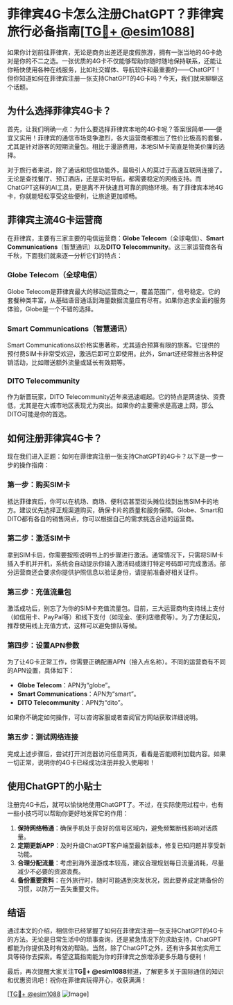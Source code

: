 # 菲律宾4G卡怎么注册ChatGPT？菲律宾旅行必备指南[[TG💪+ @esim1088](https://t.me/s/esim1088)]

如果你计划前往菲律宾，无论是商务出差还是度假旅游，拥有一张当地的4G卡绝对是你的不二之选。一张优质的4G卡不仅能够帮助你随时随地保持联系，还能让你畅快使用各种在线服务，比如社交媒体、导航软件和最重要的——ChatGPT！但你知道如何在菲律宾注册一张支持ChatGPT的4G卡吗？今天，我们就来聊聊这个话题。

## 为什么选择菲律宾4G卡？

首先，让我们明确一点：为什么要选择菲律宾本地的4G卡呢？答案很简单——便宜又实用！菲律宾的通信市场竞争激烈，各大运营商都推出了性价比极高的套餐，尤其是针对游客的短期流量包。相比于漫游费用，本地SIM卡简直是物美价廉的选择。

对于旅行者来说，除了通话和短信功能外，最吸引人的莫过于高速互联网连接了。无论是查找餐厅、预订酒店，还是实时导航，都需要稳定的网络支持。而ChatGPT这样的AI工具，更是离不开快速且可靠的网络环境。有了菲律宾本地4G卡，你就能轻松享受这些便利，让旅途更加顺畅。

## 菲律宾主流4G卡运营商

在菲律宾，主要有三家主要的电信运营商：**Globe Telecom**（全球电信）、**Smart Communications**（智慧通讯）以及**DITO Telecommunity**。这三家运营商各有千秋，下面我们就来逐一分析它们的特点：

### Globe Telecom（全球电信）
Globe Telecom是菲律宾最大的移动运营商之一，覆盖范围广，信号稳定。它的套餐种类丰富，从基础语音通话到海量数据流量应有尽有。如果你追求全面的服务体验，Globe是一个不错的选择。

### Smart Communications（智慧通讯）
Smart Communications以价格实惠著称，尤其适合预算有限的旅客。它提供的预付费SIM卡非常受欢迎，激活后即可立即使用。此外，Smart还经常推出各种促销活动，比如赠送额外流量或延长有效期等。

### DITO Telecommunity
作为新晋玩家，DITO Telecommunity近年来迅速崛起。它的特点是网速快、资费低，尤其是在大城市地区表现尤为突出。如果你的主要需求是高速上网，那么DITO可能是你的首选。

## 如何注册菲律宾4G卡？

现在我们进入正题：如何在菲律宾注册一张支持ChatGPT的4G卡？以下是一步一步的操作指南：

### 第一步：购买SIM卡
抵达菲律宾后，你可以在机场、商场、便利店甚至街头摊位找到出售SIM卡的地方。建议优先选择正规渠道购买，确保卡片的质量和服务保障。Globe、Smart和DITO都有各自的销售网点，你可以根据自己的需求挑选合适的运营商。

### 第二步：激活SIM卡
拿到SIM卡后，你需要按照说明书上的步骤进行激活。通常情况下，只需将SIM卡插入手机并开机，系统会自动提示你输入激活码或拨打特定号码即可完成激活。部分运营商还会要求你提供护照信息以验证身份，请提前准备好相关证件。

### 第三步：充值流量包
激活成功后，别忘了为你的SIM卡充值流量包。目前，三大运营商均支持线上支付（如信用卡、PayPal等）和线下支付（如现金、便利店缴费等）。为了方便起见，推荐使用线上充值方式，这样可以避免排队等候。

### 第四步：设置APN参数
为了让4G卡正常工作，你需要正确配置APN（接入点名称）。不同的运营商有不同的APN设置，具体如下：
- **Globe Telecom**：APN为“globe”。
- **Smart Communications**：APN为“smart”。
- **DITO Telecommunity**：APN为“dito”。

如果你不确定如何操作，可以咨询客服或者查阅官方网站获取详细说明。

### 第五步：测试网络连接
完成上述步骤后，尝试打开浏览器访问任意网页，看看是否能顺利加载内容。如果一切正常，说明你的4G卡已经成功注册并投入使用啦！

## 使用ChatGPT的小贴士

注册完4G卡后，就可以愉快地使用ChatGPT了。不过，在实际使用过程中，也有一些小技巧可以帮助你更好地发挥它的作用：

1. **保持网络畅通**：确保手机处于良好的信号区域内，避免频繁断线影响对话质量。
2. **定期更新APP**：及时升级ChatGPT客户端至最新版本，修复已知问题并享受新功能。
3. **合理分配流量**：考虑到海外漫游成本较高，建议合理规划每日流量消耗，尽量减少不必要的资源浪费。
4. **备份重要资料**：在外旅行时，随时可能遇到突发状况，因此要养成定期备份的习惯，以防万一丢失重要文件。

## 结语

通过本文的介绍，相信你已经掌握了如何在菲律宾注册一张支持ChatGPT的4G卡的方法。无论是日常生活中的琐事查询，还是紧急情况下的求助支持，ChatGPT都能为你提供及时有效的帮助。当然，除了ChatGPT之外，还有许多其他实用工具等待你去探索。希望这篇指南能为你的菲律宾之旅增添更多乐趣与便利！

最后，再次提醒大家关注**TG💪+ @esim1088**频道，了解更多关于国际通信的知识和优惠资讯吧！祝你在菲律宾玩得开心，收获满满！

[[TG💪+ @esim1088](https://t.me/s/esim1088) ![Image](https://i.postimg.cc/4NQfJmqS/Snipaste-2025-05-13-00-14-12.png)]